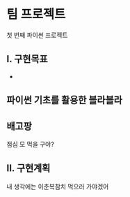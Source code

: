# 팀 프로젝트
첫 번째 파이썬 프로젝트

## I. 구현목표
-
파이썬 기초를 활용한 블라블라
-
배고팡
-
점심 모 먹을 구야?

## II. 구현계획
내 생각에는 이춘복참치 먹으러 가야겠어